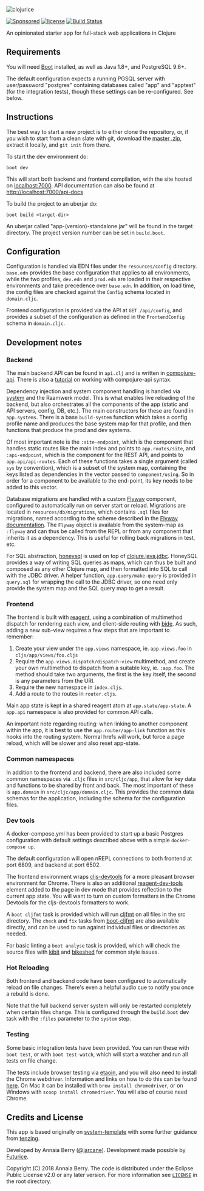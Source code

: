 ![clojurice](resources/brand/clojurice-logo.png)

[![Sponsored](https://img.shields.io/badge/chilicorn-sponsored-brightgreen.svg?logo=data%3Aimage%2Fpng%3Bbase64%2CiVBORw0KGgoAAAANSUhEUgAAAA4AAAAPCAMAAADjyg5GAAABqlBMVEUAAAAzmTM3pEn%2FSTGhVSY4ZD43STdOXk5lSGAyhz41iz8xkz2HUCWFFhTFFRUzZDvbIB00Zzoyfj9zlHY0ZzmMfY0ydT0zjj92l3qjeR3dNSkoZp4ykEAzjT8ylUBlgj0yiT0ymECkwKjWqAyjuqcghpUykD%2BUQCKoQyAHb%2BgylkAyl0EynkEzmkA0mUA3mj86oUg7oUo8n0k%2FS%2Bw%2Fo0xBnE5BpU9Br0ZKo1ZLmFZOjEhesGljuzllqW50tH14aS14qm17mX9%2Bx4GAgUCEx02JySqOvpSXvI%2BYvp2orqmpzeGrQh%2Bsr6yssa2ttK6v0bKxMBy01bm4zLu5yry7yb29x77BzMPCxsLEzMXFxsXGx8fI3PLJ08vKysrKy8rL2s3MzczOH8LR0dHW19bX19fZ2dna2trc3Nzd3d3d3t3f39%2FgtZTg4ODi4uLj4%2BPlGxLl5eXm5ubnRzPn5%2Bfo6Ojp6enqfmzq6urr6%2Bvt7e3t7u3uDwvugwbu7u7v6Obv8fDz8%2FP09PT2igP29vb4%2BPj6y376%2Bu%2F7%2Bfv9%2Ff39%2Fv3%2BkAH%2FAwf%2FtwD%2F9wCyh1KfAAAAKXRSTlMABQ4VGykqLjVCTVNgdXuHj5Kaq62vt77ExNPX2%2Bju8vX6%2Bvr7%2FP7%2B%2FiiUMfUAAADTSURBVAjXBcFRTsIwHAfgX%2FtvOyjdYDUsRkFjTIwkPvjiOTyX9%2FAIJt7BF570BopEdHOOstHS%2BX0s439RGwnfuB5gSFOZAgDqjQOBivtGkCc7j%2B2e8XNzefWSu%2BsZUD1QfoTq0y6mZsUSvIkRoGYnHu6Yc63pDCjiSNE2kYLdCUAWVmK4zsxzO%2BQQFxNs5b479NHXopkbWX9U3PAwWAVSY%2FpZf1udQ7rfUpQ1CzurDPpwo16Ff2cMWjuFHX9qCV0Y0Ok4Jvh63IABUNnktl%2B6sgP%2BARIxSrT%2FMhLlAAAAAElFTkSuQmCC)](http://spiceprogram.org/oss-sponsorship) [![license](https://img.shields.io/badge/license-EPL%202.0-brightgreen.svg)](https://www.eclipse.org/org/documents/epl-2.0/EPL-2.0.txt) [![Build Status](https://travis-ci.com/jarcane/clojurice.svg?branch=master)](https://app.travis-ci.com/jarcane/clojurice)

An opinionated starter app for full-stack web applications in Clojure

## Requirements

You will need [Boot](https://boot-clj.github.io/) installed, as well as Java 1.8+, and PostgreSQL 9.6+.

The default configuration expects a running PGSQL server with user/password "postgres" containing databases called "app" and "apptest" (for the integration tests), though these settings can be re-configured. See below.

## Instructions

The best way to start a new project is to either clone the repository, or, if you wish to start from a clean slate with git, download the [master .zip](https://github.com/futurice/clojurice/archive/master.zip), extract it locally, and `git init` from there.

To start the dev environment do:

```
boot dev
```

This will start both backend and frontend compilation, with the site hosted on [localhost:7000](http://localhost:7000). API documentation can also be found at [http://localhost:7000/api-docs](http://localhost:7000/api-docs)

To build the project to an uberjar do:

```
boot build <target-dir> 
```

An uberjar called "app-(version)-standalone.jar" will be found in the target directory. The project version number can be set in `build.boot`.

## Configuration

Configuration is handled via EDN files under the `resources/config` directory. `base.edn` provides the base configuration that applies to all environments, while the two profiles, `dev.edn` and `prod.edn` are loaded in their respective environments and take precedence over `base.edn`. In addition, on load time, the config files are checked against the `Config` schema located in `domain.cljc`.

Frontend configuration is provided via the API at `GET /api/config`, and provides a subset of the configuration as defined in the `FrontendConfig` schema in `domain.cljc`.

## Development notes

### Backend 

The main backend API can be found in `api.clj` and is written in [compojure-api](https://github.com/metosin/compojure-api). There is also a [tutorial](https://github.com/metosin/compojure-api/wiki/Tutorial) on working with compojure-api syntax. 

Dependency injection and system component handling is handled via [system](https://github.com/danielsz/system) and the Raamwerk model. This is what enables live reloading of the backend, but also orchestrates all the components of the app (static and API servers, config, DB, etc.). The main constructors for these are found in `app.systems`. There is a base `build-system` function which takes a config profile name and produces the base system map for that profile, and then functions that produce the prod and dev systems.

Of most important note is the `:site-endpoint`, which is the component that handles static routes like the main index and points to `app.routes/site`, and `:api-endpoint`, which is the component for the REST API, and points to `app.api/api-routes`. Each of these functions takes a single argument (called `sys` by convention), which is a subset of the system map, containing the keys listed as dependencies in the vector passed to `component/using`. So in order for a component to be available to the end-point, its key needs to be added to this vector.

Database migrations are handled with a custom [Flyway](https://flywaydb.org/) component, configured to automatically run on server start or reload. Migrations are located in `resources/db/migrations`, which contains `.sql` files for migrations, named according to the scheme described in the [Flyway documentation](https://flywaydb.org/documentation/migrations#sql-based-migrations). The `Flyway` object is available from the system-map as `:flyway` and can thus be called from the REPL or from any component that inherits it as a dependency. This is useful for rolling back migrations in test, etc.

For SQL abstraction, [honeysql](https://github.com/jkk/honeysql) is used on top of [clojure.java.jdbc](https://github.com/clojure/java.jdbc). HoneySQL provides a way of writing SQL queries as maps, which can thus be built and composed as any other Clojure map, and then formatted into SQL to call with the JDBC driver. A helper function, `app.query/make-query` is provided in `query.sql` for wrapping the call to the JDBC driver, so one need only provide the system map and the SQL query map to get a result. 

### Frontend

The frontend is built with [reagent](https://reagent-project.github.io/), using a combination of multimethod dispatch for rendering each view, and client-side routing with [bide](https://github.com/funcool/bide). As such, adding a new sub-view requires a few steps that are important to remember:

1. Create your view under the `app.views` namespace, ie. `app.views.foo` in `cljs/app/views/foo.cljs`
2. Require the `app.views.dispatch/dispatch-view` multimethod, and create your own multimethod to dispatch from a suitable key, ie. `:app.foo`. The method should take two arguments, the first is the key itself, the second is any parameters from the URI.
3. Require the new namespace in `index.cljs`.
4. Add a route to the routes in `router.cljs`.

Main app state is kept in a shared reagent atom at `app.state/app-state`. A `app.api` namespace is also provided for common API calls. 

An important note regarding routing: when linking to another component within the app, it is best to use the `app.router/app-link` function as this hooks into the routing system. Normal hrefs will work, but force a page reload, which will be slower and also reset app-state.

### Common namespaces

In addition to the frontend and backend, there are also included some common namespaces via `.cljc` files in `src/cljc/app`, that allow for key data and functions to be shared by front and back. The most important of these is `app.domain` in `src/cljc/app/domain.cljc`. This provides the common data schemas for the application, including the schema for the configuration files. 

### Dev tools

A docker-compose.yml has been provided to start up a basic Postgres configuration with default settings described above with a simple `docker-compose up`.

The default configuration will open nREPL connections to both frontend at port 6809, and backend at port 6502. 

The frontend environment wraps [cljs-devtools](https://github.com/binaryage/cljs-devtools) for a more pleasant browser environment for Chrome. There is also an additional [reagent-dev-tools](https://github.com/metosin/reagent-dev-tools) element added to the page in dev mode that provides reflection to the current app state. You will want to turn on custom formatters in the Chrome Devtools for the cljs-devtools formatters to work.

A `boot cljfmt` task is provided which will run [cljfmt](https://github.com/weavejester/cljfmt) on all files in the src directory. The `check` and `fix` tasks from [boot-cljfmt](https://github.com/siilisolutions/boot-cljfmt) are also available directly, and can be used to run against individual files or directories as needed.

For basic linting a `boot analyse` task is provided, which will check the source files with [kibit](https://github.com/jonase/kibit) and [bikeshed](https://github.com/dakrone/lein-bikeshed) for common style issues.

### Hot Reloading

Both frontend and backend code have been configured to automatically reload on file changes. There's even a helpful audio cue to notify you once a rebuild is done.

Note that the full backend server system will only be restarted completely when certain files change. This is configured through the `build.boot` dev task with the `:files` parameter to the `system` step.

### Testing

Some basic integration tests have been provided. You can run these with `boot test`, or with `boot test-watch`, which will start a watcher and run all tests on file change.

The tests include browser testing via [etaoin](https://github.com/igrishaev/etaoin), and you will also need to install the Chrome webdriver. Information and links on how to do this can be found [here](https://github.com/igrishaev/etaoin#installing-drivers). On Mac it can be installed with `brew install chromedriver`, or on Windows with `scoop install chromedriver`. You will also of course need Chrome. 

## Credits and License

This app is based originally on [system-template](https://github.com/shakdwipeea/system-template) with some further guidance from [tenzing](https://github.com/martinklepsch/tenzing).

Developed by Annaia Berry ([@jarcane](https://github.com/jarcane)). Development made possible by [Futurice](http://www.futurice.com/).

Copyright (C) 2018 Annaia Berry. The code is distributed under the Eclipse Public License v2.0 or any later version. For more information see [`LICENSE`](LICENSE) in the root directory.
